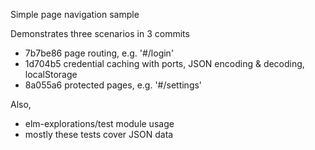 Simple page navigation sample


Demonstrates three scenarios in 3 commits
- 7b7be86 page routing, e.g. '#/login'
- 1d704b5 credential caching with ports, JSON encoding & decoding, localStorage
- 8a055a6 protected pages, e.g. '#/settings'


Also,
- elm-explorations/test module usage
- mostly these tests cover JSON data 

